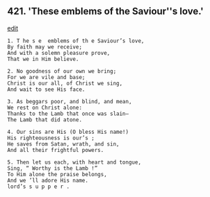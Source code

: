 
## 421.  'These emblems of the Saviour''s love.'
[edit](https://docs.google.com/document/d/1DORq_fmRKb5vP71PgRC6Ka5N9fh8h71P/edit?mode=html)



    1. T he s e  emblems of th e Saviour’s love,
    By faith may we receive;
    And with a solemn pleasure prove,
    That we in Him believe.

    2. No goodness of our own we bring;
    For we are vile and base;
    Christ is our all, of Christ we sing,
    And wait to see His face.

    3. As beggars poor, and blind, and mean,
    We rest on Christ alone:
    Thanks to the Lamb that once was slain— 
    The Lamb that did atone.

    4. Our sins are His (O bless His name!)
    His righteousness is our’s ;
    He saves from Satan, wrath, and sin,
    And all their frightful powers.

    5. Then let us each, with heart and tongue,
    Sing, “ Worthy is the Lamb !”
    To Him alone the praise belongs,
    And we ’ll adore His name.
    lord’s s u p p e r .
